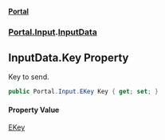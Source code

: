 #### [Portal](index.md 'index')
### [Portal.Input](Portal.Input.md 'Portal.Input').[InputData](InputData.md 'Portal.Input.InputData')

## InputData.Key Property

Key to send.

```csharp
public Portal.Input.EKey Key { get; set; }
```

#### Property Value
[EKey](EKey.md 'Portal.Input.EKey')